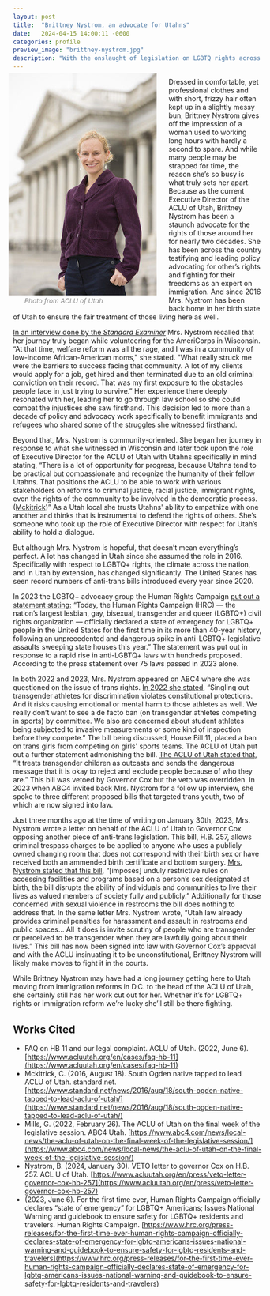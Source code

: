 ```yaml
---
layout: post
title:  "Brittney Nystrom, an advocate for Utahns"
date:   2024-04-15 14:00:11 -0600
categories: profile
preview_image: "brittney-nystrom.jpg"
description: "With the onslaught of legislation on LGBTQ rights across the nation, a strong defender is desperately needed. Find out who's steering the ship at the ACLU of Utah and fighting for you in the background."
---
```


<!-- This is a really gross hack, do not ever do this. I have no time !-->
<div style="margin:-1ch 1.5rem 0 -1ch;float:left">
    <img src="/assets/images/brittney-nystrom.jpg">
    <p style="margin:0 0 0 2rem;font-size:1.5ch;color:#888;font-style:italic">Photo from ACLU of Utah</p>
</div>

Dressed in comfortable, yet professional clothes and with short, frizzy hair often kept up in a slightly messy bun, Brittney Nystrom gives off the impression of a woman used to working long hours with hardly a second to spare. And while many people may be strapped for time, the reason she’s so busy is what truly sets her apart. Because as the current Executive Director of the ACLU of Utah, Brittney Nystrom has been a staunch advocate for the rights of those around her for nearly two decades. She has been across the country testifying and leading policy advocating for other’s rights and fighting for their freedoms as an expert on immigration. And since 2016 Mrs. Nystrom has been back home in her birth state of Utah to ensure the fair treatment of those living here as well.

[In an interview done by the *Standard Examiner*](https://www.standard.net/news/2016/aug/18/south-ogden-native-tapped-to-lead-aclu-of-utah/) Mrs. Nystrom recalled that her journey truly began while volunteering for the AmeriCorps in Wisconsin. “At that time, welfare reform was all the rage, and I was in a community of low-income African-American moms," she stated. "What really struck me were the barriers to success facing that community. A lot of my clients would apply for a job, get hired and then terminated due to an old criminal conviction on their record. That was my first exposure to the obstacles people face in just trying to survive.” Her experience there deeply resonated with her, leading her to go through law school so she could combat the injustices she saw firsthand. This decision led to more than a decade of policy and advocacy work specifically to benefit immigrants and refugees who shared some of the struggles she witnessed firsthand.

Beyond that, Mrs. Nystrom is community-oriented. She began her journey in response to what she witnessed in Wisconsin and later took upon the role of Executive Director for the ACLU of Utah with Utahns specifically in mind stating, “There is a lot of opportunity for progress, because Utahns tend to be practical but compassionate and recognize the humanity of their fellow Utahns. That positions the ACLU to be able to work with various stakeholders on reforms to criminal justice, racial justice, immigrant rights, even the rights of the community to be involved in the democratic process. ([Mckitrick](https://www.standard.net/news/2016/aug/18/south-ogden-native-tapped-to-lead-aclu-of-utah/))” As a Utah local she trusts Utahns' ability to empathize with one another and thinks that is instrumental to defend the rights of others. She’s someone who took up the role of Executive Director with respect for Utah’s ability to hold a dialogue.

But although Mrs. Nystrom is hopeful, that doesn’t mean everything’s perfect. A lot has changed in Utah since she assumed the role in 2016. Specifically with respect to LGBTQ+ rights, the climate across the nation, and in Utah by extension, has changed significantly. The United States has seen record numbers of anti-trans bills introduced every year since 2020. 

In 2023 the LGBTQ+ advocacy group the Human Rights Campaign [put out a statement stating:](https://www.hrc.org/press-releases/for-the-first-time-ever-human-rights-campaign-officially-declares-state-of-emergency-for-lgbtq-americans-issues-national-warning-and-guidebook-to-ensure-safety-for-lgbtq-residents-and-travelers) “Today, the Human Rights Campaign (HRC) — the nation’s largest lesbian, gay, bisexual, transgender and queer (LGBTQ+) civil rights organization — officially declared a state of emergency for LGBTQ+ people in the United States for the first time in its more than 40-year history, following an unprecedented and dangerous spike in anti-LGBTQ+ legislative assaults sweeping state houses this year.” The statement was put out in response to a rapid rise in anti-LGBTQ+ laws with hundreds proposed. According to the press statement over 75 laws passed in 2023 alone.

In both 2022 and 2023, Mrs. Nystrom appeared on ABC4 where she was questioned on the issue of trans rights. [In 2022 she stated](https://www.abc4.com/news/local-news/the-aclu-of-utah-on-the-final-week-of-the-legislative-session/), “Singling out transgender athletes for discrimination violates constitutional protections. And it risks causing emotional or mental harm to those athletes as well. We really don’t want to see a de facto ban (on transgender athletes competing in sports) by committee. We also are concerned about student athletes being subjected to invasive measurements or some kind of inspection before they compete.” The bill being discussed, House Bill 11, placed a ban on trans girls from competing on girls' sports teams. The ACLU of Utah put out a further statement admonishing the bill. [The ACLU of Utah stated that,](https://www.acluutah.org/en/press/veto-letter-governor-cox-hb-257) “It treats transgender children as outcasts and sends the dangerous message that it is okay to reject and exclude people because of who they are.” This bill was vetoed by Governor Cox but the veto was overridden. In 2023 when ABC4 invited back Mrs. Nystrom for a follow up interview, she spoke to three different proposed bills that targeted trans youth, two of which are now signed into law.

Just three months ago at the time of writing on January 30th, 2023, Mrs. Nystrom wrote a letter on behalf of the ACLU of Utah to Governor Cox opposing another piece of anti-trans legislation. This bill, H.B. 257, allows criminal trespass charges to be applied to anyone who uses a publicly owned changing room that does not correspond with their birth sex or have received both an ammended birth certificate and bottom surgery. [Mrs. Nystrom stated that this bill](https://www.acluutah.org/en/press/veto-letter-governor-cox-hb-257), “[imposes] unduly restrictive rules on accessing facilities and programs based on a person’s sex designated at birth, the bill disrupts the ability of individuals and communities to live their lives as valued members of society fully and publicly.” Additionally for those concerned with sexual violence in restrooms the bill does nothing to address that. In the same letter Mrs. Nystrom wrote, “Utah law already provides criminal penalties for harassment and assault in restrooms and public spaces… All it does is invite scrutiny of people who are transgender or perceived to be transgender when they are lawfully going about their lives.” This bill has now been signed into law with Governor Cox’s approval and with the ACLU insinuating it to be unconstitutional, Brittney Nystrom will likely make moves to fight it in the courts.

While Brittney Nystrom may have had a long journey getting here to Utah moving from immigration reforms in D.C. to the head of the ACLU of Utah, she certainly still has her work cut out for her. Whether it’s for LGBTQ+ rights or immigration reform we’re lucky she’ll still be there fighting.

<div class="mid-line" style="margin:2rem 0"></div>

## Works Cited
- FAQ on HB 11 and our legal complaint. ACLU of Utah. (2022, June 6). [https://www.acluutah.org/en/cases/faq-hb-11](https://www.acluutah.org/en/cases/faq-hb-11)
- Mckitrick, C. (2016, August 18). South Ogden native tapped to lead ACLU of Utah. standard.net. [https://www.standard.net/news/2016/aug/18/south-ogden-native-tapped-to-lead-aclu-of-utah/](https://www.standard.net/news/2016/aug/18/south-ogden-native-tapped-to-lead-aclu-of-utah/)
- Mills, G. (2022, February 26). The ACLU of Utah on the final week of the legislative session. ABC4 Utah. [https://www.abc4.com/news/local-news/the-aclu-of-utah-on-the-final-week-of-the-legislative-session/](https://www.abc4.com/news/local-news/the-aclu-of-utah-on-the-final-week-of-the-legislative-session/)
- Nystrom, B. (2024, January 30). VETO letter to governor Cox on H.B. 257. ACL 	U of Utah. [https://www.acluutah.org/en/press/veto-letter-governor-cox-hb-257](https://www.acluutah.org/en/press/veto-letter-governor-cox-hb-257)
- (2023, June 6). For the first time ever, Human Rights Campaign officially declares “state of emergency” for LGBTQ+ Americans; Issues National Warning and guidebook to ensure safety for LGBTQ+ residents and travelers. Human Rights Campaign. [https://www.hrc.org/press-releases/for-the-first-time-ever-human-rights-campaign-officially-declares-state-of-emergency-for-lgbtq-americans-issues-national-warning-and-guidebook-to-ensure-safety-for-lgbtq-residents-and-travelers](https://www.hrc.org/press-releases/for-the-first-time-ever-human-rights-campaign-officially-declares-state-of-emergency-for-lgbtq-americans-issues-national-warning-and-guidebook-to-ensure-safety-for-lgbtq-residents-and-travelers)